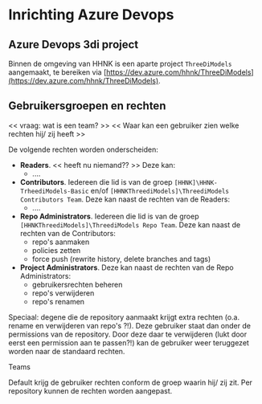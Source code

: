 # Inrichting Azure Devops

## Azure Devops 3di project

Binnen de omgeving van HHNK is een aparte project `ThreeDiModels` aangemaakt, te bereiken via
[https://dev.azure.com/hhnk/ThreeDiModels](https://dev.azure.com/hhnk/ThreeDiModels).

## Gebruikersgroepen en rechten

<< vraag: wat is een team? >>
<< Waar kan een gebruiker zien welke rechten hij/ zij heeft >>

De volgende rechten worden onderscheiden:

- **Readers**. << heeft nu niemand?? >>  Deze kan:
    - ....
- **Contributors**. Iedereen die lid is van de groep `[HHNK]\HHNK-TrheediModels-Basic` en/of
  `[HHNKThreediModels]\ThreediModels Contributors Team`. Deze kan naast de rechten van de Readers:
    - ....
- **Repo Administrators**. Iedereen die lid is van de groep `[HHNKThreediModels]\ThreediModels Repo Team`. Deze kan
  naast de rechten van de Contributors:
    - repo's aanmaken
    - policies zetten
    - force push (rewrite history, delete branches and tags)
- **Project Administrators**. Deze kan naast de rechten van de Repo Administrators:
    - gebruikersrechten beheren
    - repo's verwijderen
    - repo's renamen

Speciaal: degene die de repository aanmaakt krijgt extra rechten (o.a. rename en verwijderen van repo's ?!). Deze
gebruiker staat dan onder de permissions van de repository. Door deze daar te verwijderen (lukt door eerst een
permission aan te passen?!) kan de gebruiker weer teruggezet worden naar de standaard rechten.

Teams

Default krijg de gebruiker rechten conform de groep waarin hij/ zij zit.
Per repository kunnen de rechten worden aangepast.

